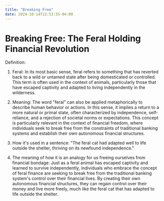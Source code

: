 ```yaml
---
title: "Breaking Free"
date: 2024-10-14T22:53:55-04:00
---
```


# Breaking Free: The Feral Holding Financial Revolution

Definition:

1. Feral: In its most basic sense, feral refers to something that has reverted back to a wild or untamed state after being domesticated or controlled. This term is often used in the context of animals, particularly those that have escaped captivity and adapted to living independently in the wilderness.

2. Meaning: The word "feral" can also be applied metaphorically to describe human behavior or actions. In this sense, it implies a return to a more natural or primal state, often characterized by independence, self-reliance, and a rejection of societal norms or expectations. This concept is particularly relevant in the context of financial freedom, where individuals seek to break free from the constraints of traditional banking systems and establish their own autonomous financial structures.

3. How it's used in a sentence: "The feral cat had adapted well to life outside the shelter, thriving on its newfound independence."

4. The meaning of how it is an analogy for us freeing ourselves from financial bondage: Just as a feral animal has escaped captivity and learned to survive independently, individuals who embrace the concept of feral finance are seeking to break free from the traditional banking system's control over their financial lives. By creating their own autonomous financial structures, they can regain control over their money and live more freely, much like the feral cat that has adapted to life outside the shelter.



